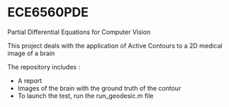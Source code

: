 # ECE6560PDE
Partial Differential Equations for Computer Vision

This project deals with the application of Active Contours to a 2D medical image of a brain

The repository includes :

- A report
- Images of the brain with the ground truth of the contour
- To launch the test, run the run_geodesic.m file
